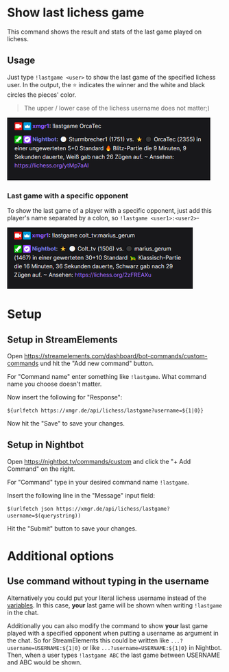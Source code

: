# Show last lichess game

This command shows the result and stats of the last game played on lichess.

## Usage

Just type `!lastgame <user>` to show the last game of the specified lichess user. In the output, the ⭐ indicates the
winner and the white and black circles the pieces' color.

> The upper / lower case of the lichess username does not matter;)

![Last game](../images/lastgame-default.png)

### Last game with a specific opponent

To show the last game of a player with a specific opponent, just add this player's name separated by a colon,
so `!lastgame <user1>:<user2>`-

![Last game with a specific opponent](../images/lastgame-vs.png)

# Setup

## Setup in StreamElements

Open https://streamelements.com/dashboard/bot-commands/custom-commands und hit the "Add new command" button.

For "Command name" enter something like `!lastgame`. What command name you choose doesn't matter.

Now insert the following for "Response":

```
${urlfetch https://xmgr.de/api/lichess/lastgame?username=${1|0}}
```

Now hit the "Save" to save your changes.

## Setup in Nightbot

Open https://nightbot.tv/commands/custom and click the "+ Add Command" on the right.

For "Command" type in your desired command name `!lastgame`.

Insert the following line in the "Message" input field:

```
$(urlfetch json https://xmgr.de/api/lichess/lastgame?username=$(querystring))
```

Hit the "Submit" button to save your changes.

# Additional options

## Use command without typing in the username

Alternatively you could put your literal lichess username instead of the [variables](help/variables.md). In this case,
**your** last game will be shown when writing `!lastgame` in the chat.

Additionally you can also modify the command to show **your** last game played with a specified opponent when putting a
username as argument in the chat. So for StreamElements this could be written like `...?username=USERNAME:${1|0}` or
like
`...?username=USERNAME:${1|0}` in Nightbot. Then, when a user types `!lastgame ABC` the last game between USERNAME and
ABC would be shown.
